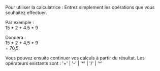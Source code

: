 Pour utiliser la calculatrice :
Entrez simplement les opérations que vous souhaitez effectuer.

Par exemple : <br>
15 *  2 + 4.5 *  9               

Donnera : <br>
15 * 2 + 4,5 * 9 <br>
 = 70,5

Vous pouvez ensuite continuer vos calculs à partir du résultat.
Les opérateurs existants sont : '+' | '-' | '*' | '/' | '^'
